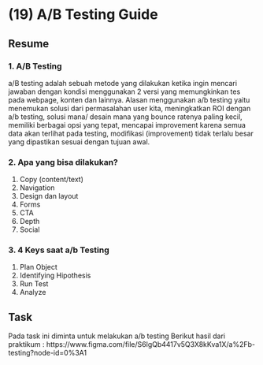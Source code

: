 <h1>(19) A/B Testing Guide</h1>

<h2>Resume</h2>
<h3>1.  A/B Testing</h3>
    <p>
        a/B testing adalah sebuah metode yang dilakukan ketika ingin mencari jawaban dengan kondisi menggunakan 2 versi yang memungkinkan tes pada webpage, konten dan lainnya. Alasan menggunakan a/b testing yaitu menemukan solusi dari permasalahan user kita, meningkatkan ROI dengan a/b testing, solusi mana/ desain mana yang bounce ratenya paling kecil, memiliki berbagai opsi yang tepat, mencapai improvement karena semua data akan terlihat pada testing, modifikasi (improvement) tidak terlalu besar yang dipastikan sesuai dengan tujuan awal.
    </p>
<h3>2. Apa yang bisa dilakukan?</h3>
    <ol>
        <li>Copy (content/text)</li>
        <li>Navigation</li>
        <li>Design dan layout</li>
        <li>Forms</li>
        <li>CTA</li>
        <li>Depth</li>
        <li>Social</li>
    </ol>
<h3>3. 4 Keys saat a/b Testing</h3>
    <ol>
        <li>Plan Object</li>
        <li>Identifying Hipothesis</li>
        <li>Run Test</li>
        <li>Analyze</li>
    </ol>

<h2>Task</h2>
<p>
    Pada task ini diminta untuk melakukan a/b testing
    Berikut hasil dari praktikum :
    https://www.figma.com/file/S6lgQb4417v5Q3X8kKva1X/a%2Fb-testing?node-id=0%3A1
</p>
